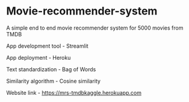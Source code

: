 # Movie-recommender-system
A simple end to end movie recommender system for 5000 movies from TMDB

App development tool - Streamlit

App deployment - Heroku

Text standardization - Bag of Words

Similarity algorithm - Cosine similarity

Website link - https://mrs-tmdbkaggle.herokuapp.com

